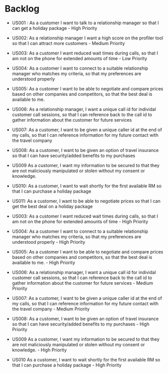 # Backlog

* US001 : As a customer I want to talk to a relationship manager so that I can get a holiday package - High Priority
* US002: As a relationship manager I want a high score on the profiler tool so that I can attract more customers - Medium Priority

* US003: As a customer I want reduced wait times during calls, so that I am not on the phone for extended amounts of time - Low Priority
* US004: As a customer I want to connect to a suitable relationship manager who matches my criteria, so that my preferences are understood properly
* US005: As a customer I want to be able to negotiate and compare prices based on other companies and competitors, so that the best deal is available to me.
* US006: As a relationship manager, I want a unique call id for individal customer call sessions, so that I can reference back to the call id to gather information about the customer for future services
* US007: As a customer, I want to be given a unique caller id at the end of my calls, so that I can reference information for my future contact with the travel company 
* US008: As a customer, I want to be given an option of travel insurance so that I can have security/added benefits to my purchases
* US009 As a customer, I want my information to be secured to that they are not maliciously manipulated or stolen without my consent or knowledge. 
* US010: As a customer, I want to wait shortly for the first available RM so that I can purchase a holiday package 
* US011: As a customer, I want to be able to negotiate prices so that I can get the best deal on a holiday package
* US003: As a customer I want reduced wait times during calls, so that I am not on the phone for extended amounts of time - High Priority
* US004: As a customer I want to connect to a suitable relationship manager who matches my criteria, so that my preferences are understood properly - High Priority
* US005: As a customer I want to be able to negotiate and compare prices based on other companies and competitors, so that the best deal is available to me. - High Priority
* US006: As a relationship manager, I want a unique call id for individal customer call sessions, so that I can reference back to the call id to gather information about the customer for future services - Medium Priority
* US007: As a customer, I want to be given a unique caller id at the end of my calls, so that I can reference information for my future contact with the travel company - Medium Priority
* US008: As a customer, I want to be given an option of travel insurance so that I can have security/added benefits to my purchases - High Priority
* US009 As a customer, I want my information to be secured to that they are not maliciously manipulated or stolen without my consent or knowledge. - High Priority
* US010 As a customer, I want to wait shortly for the first available RM so that I can purchase a holiday package - High Priority


